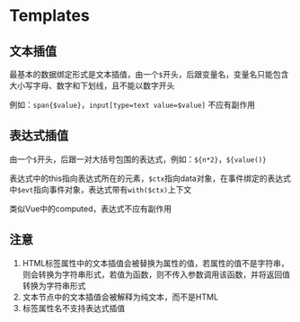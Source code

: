 # Templates

## 文本插值
最基本的数据绑定形式是文本插值，由一个`$`开头，后跟变量名，变量名只能包含大小写字母、数字和下划线，且不能以数字开头

例如：`span{$value}`，`input[type=text value=$value]`
不应有副作用

## 表达式插值
由一个`$`开头，后跟一对大括号包围的表达式，例如：`${n*2}`，`${value()}`

表达式中的this指向表达式所在的元素，`$ctx`指向data对象，在事件绑定的表达式中`$evt`指向事件对象，表达式带有`with($ctx)`上下文

类似Vue中的computed，表达式不应有副作用

## 注意

1. HTML标签属性中的文本插值会被替换为属性的值，若属性的值不是字符串，则会转换为字符串形式，若值为函数，则不传入参数调用该函数，并将返回值转换为字符串形式
2. 文本节点中的文本插值会被解释为纯文本，而不是HTML
3. 标签属性名不支持表达式插值